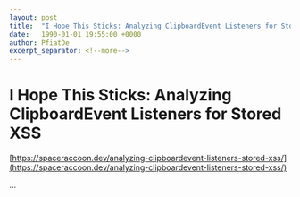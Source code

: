 ```yaml
---
layout: post
title:  "I Hope This Sticks: Analyzing ClipboardEvent Listeners for Stored XSS"
date:   1990-01-01 19:55:00 +0000
author: PfiatDe
excerpt_separator: <!--more-->
---
```


# I Hope This Sticks: Analyzing ClipboardEvent Listeners for Stored XSS
[https://spaceraccoon.dev/analyzing-clipboardevent-listeners-stored-xss/](https://spaceraccoon.dev/analyzing-clipboardevent-listeners-stored-xss/)

...
<!--more-->
